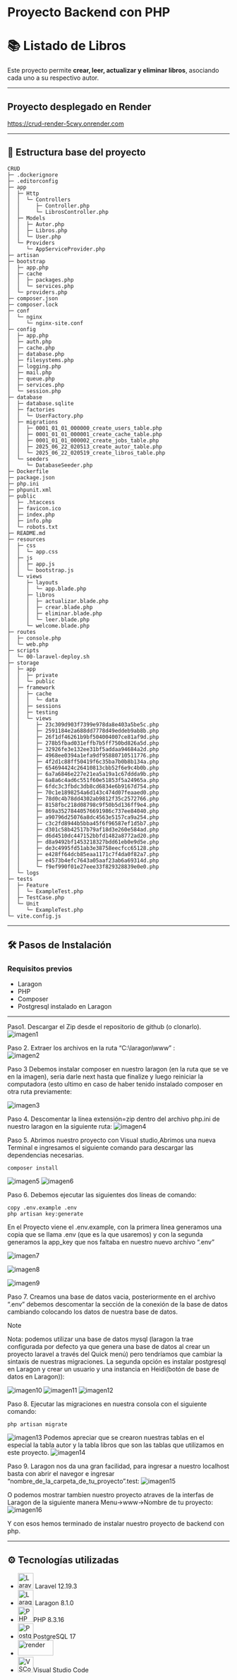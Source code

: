 #  Proyecto Backend con PHP
#  📚 Listado de Libros

Este proyecto permite **crear, leer, actualizar y eliminar libros**, asociando cada uno a su respectivo autor.

---

## Proyecto desplegado en Render
https://crud-render-5cwy.onrender.com

---
## 📂 Estructura base del proyecto

```
CRUD
├─ .dockerignore
├─ .editorconfig
├─ app
│  ├─ Http
│  │  └─ Controllers
│  │     ├─ Controller.php
│  │     └─ LibrosController.php
│  ├─ Models
│  │  ├─ Autor.php
│  │  ├─ Libros.php
│  │  └─ User.php
│  └─ Providers
│     └─ AppServiceProvider.php
├─ artisan
├─ bootstrap
│  ├─ app.php
│  ├─ cache
│  │  ├─ packages.php
│  │  └─ services.php
│  └─ providers.php
├─ composer.json
├─ composer.lock
├─ conf
│  └─ nginx
│     └─ nginx-site.conf
├─ config
│  ├─ app.php
│  ├─ auth.php
│  ├─ cache.php
│  ├─ database.php
│  ├─ filesystems.php
│  ├─ logging.php
│  ├─ mail.php
│  ├─ queue.php
│  ├─ services.php
│  └─ session.php
├─ database
│  ├─ database.sqlite
│  ├─ factories
│  │  └─ UserFactory.php
│  ├─ migrations
│  │  ├─ 0001_01_01_000000_create_users_table.php
│  │  ├─ 0001_01_01_000001_create_cache_table.php
│  │  ├─ 0001_01_01_000002_create_jobs_table.php
│  │  ├─ 2025_06_22_020513_create_autor_table.php
│  │  └─ 2025_06_22_020519_create_libros_table.php
│  └─ seeders
│     └─ DatabaseSeeder.php
├─ Dockerfile
├─ package.json
├─ php.ini
├─ phpunit.xml
├─ public
│  ├─ .htaccess
│  ├─ favicon.ico
│  ├─ index.php
│  ├─ info.php
│  └─ robots.txt
├─ README.md
├─ resources
│  ├─ css
│  │  └─ app.css
│  ├─ js
│  │  ├─ app.js
│  │  └─ bootstrap.js
│  └─ views
│     ├─ layouts
│     │  └─ app.blade.php
│     ├─ libros
│     │  ├─ actualizar.blade.php
│     │  ├─ crear.blade.php
│     │  ├─ eliminar.blade.php
│     │  └─ leer.blade.php
│     └─ welcome.blade.php
├─ routes
│  ├─ console.php
│  └─ web.php
├─ scripts
│  └─ 00-laravel-deploy.sh
├─ storage
│  ├─ app
│  │  ├─ private
│  │  └─ public
│  ├─ framework
│  │  ├─ cache
│  │  │  └─ data
│  │  ├─ sessions
│  │  ├─ testing
│  │  └─ views
│  │     ├─ 23c309d903f7399e978da8e403a5be5c.php
│  │     ├─ 2591184e2a688dd7778d49eddeb9ab8b.php
│  │     ├─ 26f1df46261b9bf504004007ce81af9d.php
│  │     ├─ 278b5fbad031effb7b5ff750bd826a5d.php
│  │     ├─ 32926fe3e132ee31bf5addaa94684a2d.php
│  │     ├─ 4968ee0394a1efa9df95880710511776.php
│  │     ├─ 4f2d1c88ff50419f6c35ba7b0b8b134a.php
│  │     ├─ 654694424c26410813cbb52f6e9c4b0b.php
│  │     ├─ 6a7a6846e227e21ea5a19a1c67ddda9b.php
│  │     ├─ 6a8a6c4ad6c551f60e51853f5a24965a.php
│  │     ├─ 6fdc3c3fbdc3db8cd6834e6b9167d754.php
│  │     ├─ 70c1e1898254a6d143c474d07feaaed0.php
│  │     ├─ 78d0c4b78dd4302ab9812f35c2572766.php
│  │     ├─ 8158fbc218d08798c9f50b5d136ff9e4.php
│  │     ├─ 869a35278440576691986c737ee84040.php
│  │     ├─ a90796d25076a8dc4563e5157ca9a254.php
│  │     ├─ c3c2fd8944b5bba45f6f96587ef1d5b7.php
│  │     ├─ d301c58b42517b79af18d3e260e584ad.php
│  │     ├─ d6d4510dc447152bbfd1482a8772ad20.php
│  │     ├─ d8a9492bf1453218327bdd61eb0e9d5e.php
│  │     ├─ de3c4995fd51ab3e38758eecfcc65128.php
│  │     ├─ e428ff64dcb85eaa1171c7f4da0f82a7.php
│  │     ├─ e4573b4efc7643a05aaf23ab6a69314d.php
│  │     └─ f9ef990f01e27eee33f829328839e0e0.php
│  └─ logs
├─ tests
│  ├─ Feature
│  │  └─ ExampleTest.php
│  ├─ TestCase.php
│  └─ Unit
│     └─ ExampleTest.php
└─ vite.config.js
```
---

## 🛠️ Pasos de Instalación

### Requisitos previos
- Laragon
- PHP
- Composer
- Postgresql instalado en Laragon

---

Paso1.
Descargar el Zip desde el repositorio de github (o clonarlo).
![imagen1](docs/image1.png)

Paso 2.
Extraer los archivos en la ruta “C:\laragon\www” :  
![imagen2](docs/image2.png)

Paso 3
Debemos instalar composer en nuestro laragon (en la ruta que se ve en la imagen), seria darle next hasta que finalize y luego reiniciar la computadora (esto ultimo en caso de haber tenido instalado composer en otra ruta previamente:

![imagen3](docs/image3.png)

Paso 4.
Descomentar la línea extensión=zip dentro del archivo php.ini de nuestro laragon en la siguiente ruta:
![imagen4](docs/image4.png)

Paso 5.
Abrimos nuestro proyecto con Visual studio,Abrimos una nueva Terminal e ingresamos el siguiente comando para descargar las dependencias necesarias.
```
composer install
```
![imagen5](docs/image5.png)
![imagen6](docs/image6.png)

Paso 6.
Debemos ejecutar las siguientes dos líneas de comando:
```
copy .env.example .env
php artisan key:generate
```

En el Proyecto viene el .env.example, con la primera línea generamos una copia que se llama .env (que es la que usaremos) y con la segunda generamos la app_key que nos faltaba en nuestro nuevo archivo “.env”

![imagen7](docs/image7.png)


![imagen8](docs/image8.png)


![imagen9](docs/image9.png)

Paso 7.
Creamos una base de datos vacia, posteriormente en el archivo “.env” debemos descomentar la sección de la conexión de la base de datos cambiando colocando los datos de nuestra base de datos. 
> [!NOTE]
>Nota: podemos utilizar una base de datos mysql (laragon la trae configurada por defecto ya que genera una base de datos al crear un proyecto laravel a través del Quick menú) pero tendríamos que cambiar la sintaxis de nuestras migraciones. La segunda opción es instalar postgresql en Laragon y crear un usuario y una instancia en Heidi(botón de base de datos en Laragon)):

![imagen10](docs/image10.png)
![imagen11](docs/image11.png)
![imagen12](docs/image12.png)

Paso 8.
Ejecutar las migraciones en nuestra consola con el siguiente comando:
```
php artisan migrate
```
![imagen13](docs/image13.png)
Podemos apreciar que se crearon nuestras tablas en el especial la tabla autor y la tabla libros que son las tablas que utilizamos en este proyecto.
![imagen14](docs/image14.png)

Paso 9.
Laragon nos da una gran facilidad, para ingresar a nuestro localhost basta con abrir el navegor e ingresar  “nombre_de_la_carpeta_de_tu_proyecto”.test:
![imagen15](docs/image15.png)

O podemos mostrar tambien nuestro proyecto atraves de la interfas de Laragon de la siguiente manera Menu->www->Nombre de tu proyecto:
![imagen16](docs/image16.png)

Y con esos hemos terminado de instalar nuestro proyecto de backend con php.

---

## ⚙️ Tecnologías utilizadas

- <img src="https://laravel.com/img/logomark.min.svg" alt="Laravel" height="35" width="35"/> Laravel 12.19.3
- <img src="https://cdn.worldvectorlogo.com/logos/laragon.svg" alt="Laragon" height="35" width="35"/> Laragon 8.1.0
- <img src="https://www.php.net/images/logos/new-php-logo.svg" alt="PHP" height="35" width="35"/>PHP 8.3.16
- <img src="https://www.vectorlogo.zone/logos/postgresql/postgresql-icon.svg" alt="Postgresql" height="35" width="35"/>PostgreSQL 17
- <img src="docs/render-community.png" alt="render" height="35" width="80"/>
- <img src="https://upload.wikimedia.org/wikipedia/commons/9/9a/Visual_Studio_Code_1.35_icon.svg" alt="VSCode" height="35" width="35"/>Visual Studio Code
